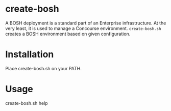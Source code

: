 # create-bosh

A BOSH deployment is a standard part of an Enterprise infrastructure. At the
very least, it is used to manage a Concourse environment. `create-bosh.sh` creates a BOSH environment based on given configuration.

# Installation

Place create-bosh.sh on your PATH.

# Usage

create-bosh.sh  help
